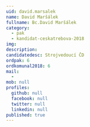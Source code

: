 ```yaml
---
uid: david.marsalek
name: David Maršálek
fullname: Bc.David Maršálek
category:
  - pak
  - kandidat-ceskatrebova-2018
img: 
description: 
candidatedesc: Strojvedoucí ČD
ordpak: 6
ordkomunal2018: 6
mail:
  - 
mob: null
profiles:
  github: null
  facebook: null
  twitter: null
  linkedin: null
published: true
---
```

